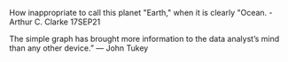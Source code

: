How inappropriate to call this planet "Earth," when it is clearly "Ocean.
    - Arthur C. Clarke
    17SEP21

The simple graph has brought more information to the data analyst’s mind than any other device.” — John Tukey